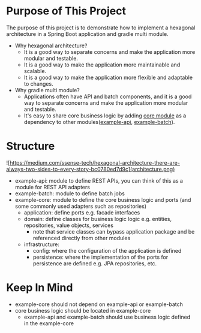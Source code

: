 # Purpose of This Project 
The purpose of this project is to demonstrate how to implement a hexagonal architecture in a Spring Boot application and gradle multi module. 
- Why hexagonal architecture? 
  - It is a good way to separate concerns and make the application more modular and testable. 
  - It is a good way to make the application more maintainable and scalable. 
  - It is a good way to make the application more flexible and adaptable to changes. 
- Why gradle multi module? 
  - Applications often have API and batch components, and it is a good way to separate concerns and make the application more modular and testable.
  - It's easy to share core business logic by adding [core module](./example-core) as a dependency to other modules([example-api](./example-api), [example-batch](./example-batch)). 
# Structure
![https://medium.com/ssense-tech/hexagonal-architecture-there-are-always-two-sides-to-every-story-bc0780ed7d9c](architecture.png)
- example-api: module to define REST APIs, you can think of this as a module for REST API adapters 
- example-batch: module to define batch jobs   
- example-core: module to define the core business logic and ports (and some commonly used adapters such as repositories)  
  - application: define ports e.g. facade interfaces
  - domain: define classes for business logic logic e.g. entities, repositories, value objects, services
    - note that service classes can bypass application package and be referenced directly from other modules
  - infrastructure:
    - config: where the configuration of the application is defined  
    - persistence: where the implementation of the ports for persistence are defined e.g. JPA repositories, etc. 

# Keep In Mind 
- example-core should not depend on example-api or example-batch 
- core business logic should be located in example-core
  - example-api and example-batch should use business logic defined in the example-core 
